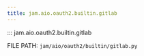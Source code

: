 ```yaml
---
title: jam.aio.oauth2.builtin.gitlab
---
```


::: jam.aio.oauth2.builtin.gitlab


FILE PATH: `jam/aio/oauth2/builtin/gitlab.py`